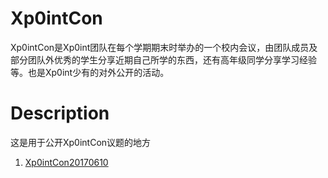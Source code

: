 # Xp0intCon

Xp0intCon是Xp0int团队在每个学期期末时举办的一个校内会议，由团队成员及部分团队外优秀的学生分享近期自己所学的东西，还有高年级同学分享学习经验等。也是Xp0int少有的对外公开的活动。

# Description
这是用于公开Xp0intCon议题的地方

1. [Xp0intCon20170610](https://github.com/Xp0int/Xp0intCon20170610/)





